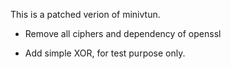 This is a patched verion of minivtun.

- Remove all ciphers and dependency of openssl

- Add simple XOR, for test purpose only.

